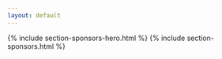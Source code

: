 ```yaml
---
layout: default
---
```

{% include section-sponsors-hero.html %}
{% include section-sponsors.html %}
